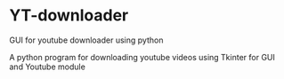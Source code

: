 # YT-downloader
GUI for youtube downloader using python


A python program for downloading youtube videos using Tkinter for GUI and Youtube module
